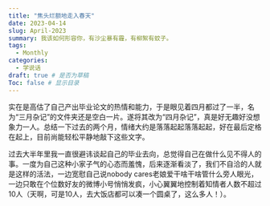 ```yaml
---
title: "焦头烂额地走入春天"
date: 2023-04-14
slug: April-2023
summary: 我该如何形容你，有沙尘暴有霾，有柳絮有蚊子。
tags:
  - Monthly
categories:
  - 学说话
draft: true # 是否为草稿
Toc: false # 显示目录
---
```

实在是高估了自己产出毕业论文的热情和能力，于是眼见着四月都过了一半，名为“三月杂记”的文件夹还是空白一片。遂将其改为“四月杂记”，真是好无趣好没想象力一人。总结一下过去的两个月，情绪大约是落落起起落落起起，好在最后定格在起上，目前尚能轻松平静地敲下这些文字。

过去大半年里我一直很避讳谈起自己的毕业去向，总觉得自己在做什么见不得人的事。一度为自己这种小家子气的心态而羞愧，后来逐渐看淡了，我们不自洽的人就是这样的活法，一边宽慰自己说nobody cares老娘爱干啥干啥管什么旁人眼光，一边只敢在个位数好友的微博小号悄悄发疯，小心翼翼地控制着知情者人数不超过10人（天啊，可是10人，去大饭店都可以凑一个圆桌了，这么多人！）。